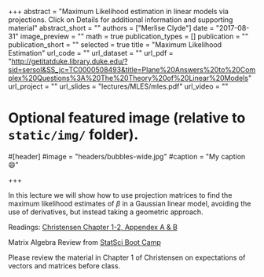 +++
abstract = "Maximum Likelihood estimation in linear models via projections.  Click on Details for additional information and supporting material"
abstract_short = ""
authors = ["Merlise Clyde"]
date = "2017-08-31"
image_preview = ""
math = true
publication_types = []
publication = ""
publication_short = ""
selected = true
title = "Maximum Likelihood Estimation"
url_code = ""
url_dataset = ""
url_pdf = "http://getitatduke.library.duke.edu/?sid=sersol&SS_jc=TC0000508493&title=Plane%20Answers%20to%20Complex%20Questions%3A%20The%20Theory%20of%20Linear%20Models"
url_project = ""
url_slides = "lectures/MLES/mles.pdf"
url_video = ""

# Optional featured image (relative to `static/img/` folder).
#[header]
#image = "headers/bubbles-wide.jpg"
#caption = "My caption :smile:"


+++


In this lecture we will show how to use  projection matrices to find the maximum likelihood estimates of $\beta$ in a Gaussian linear model, avoiding the use of derivatives, but instead taking a geometric approach.

Readings: [Christensen Chapter 1-2, Appendex A & B](http://getitatduke.library.duke.edu/?sid=sersol&SS_jc=TC0000508493&title=Plane%20Answers%20to%20Complex%20Questions%3A%20The%20Theory%20of%20Linear%20Models)

Matrix Algebra Review from [StatSci Boot Camp](https://github.com/DukeStatSci/MathBootcamp2017/blob/master/Handouts/02_Matrices.pdf)

Please review the material in Chapter 1 of Christensen on expectations of vectors and matrices before class.
